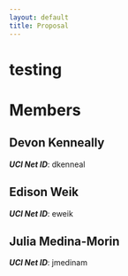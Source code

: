 ```yaml
---
layout: default 
title: Proposal
---
```


# testing
# Members


## Devon Kenneally
***UCI Net ID***: dkenneal

## Edison Weik
***UCI Net ID***: eweik

## Julia Medina-Morin
***UCI Net ID***: jmedinam
